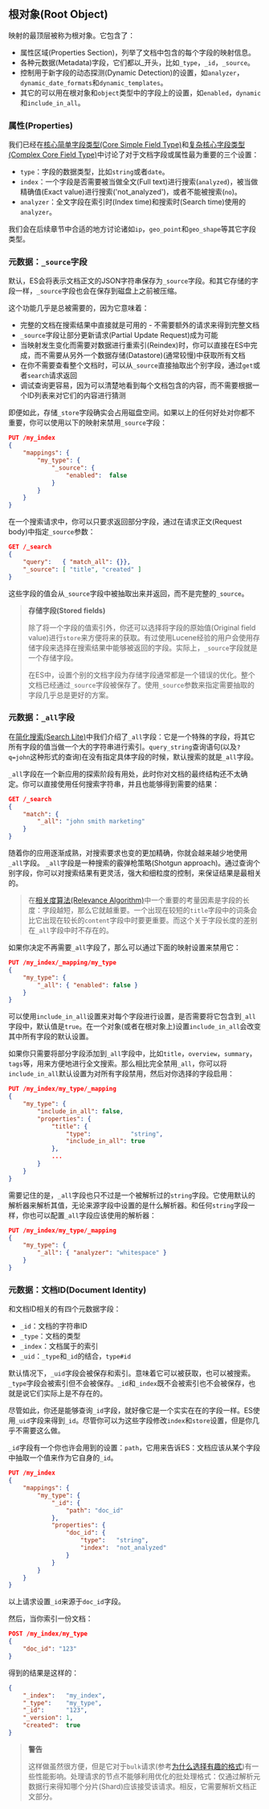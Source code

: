 ## 根对象(Root Object) ##

映射的最顶层被称为根对象。它包含了：

- 属性区域(Properties Section)，列举了文档中包含的每个字段的映射信息。
- 各种元数据(Metadata)字段，它们都以_开头，比如`_type`，`_id`，`_source`。
- 控制用于新字段的动态探测(Dynamic Detection)的设置，如`analyzer`，`dynamic_date_formats`和`dynamic_templates`。
- 其它的可以用在根对象和`object`类型中的字段上的设置，如`enabled`，`dynamic`和`include_in_all`。

### 属性(Properties) ###

我们已经在[核心简单字段类型(Core Simple Field Type)](http://www.elasticsearch.org/guide/en/elasticsearch/guide/current/mapping-intro.html#core-fields)和[复杂核心字段类型(Complex Core Field Type)](http://www.elasticsearch.org/guide/en/elasticsearch/guide/current/complex-core-fields.html)中讨论了对于文档字段或属性最为重要的三个设置：

- `type`：字段的数据类型，比如`string`或者`date`。
- `index`：一个字段是否需要被当做全文(Full text)进行搜索(`analyzed`)，被当做精确值(Exact value)进行搜索('not_analyzed')，或者不能被搜索(`no`)。
- `analyzer`：全文字段在索引时(Index time)和搜索时(Search time)使用的`analyzer`。

我们会在后续章节中合适的地方讨论诸如`ip`，`geo_point`和`geo_shape`等其它字段类型。

### 元数据：`_source`字段 ###

默认，ES会将表示文档正文的JSON字符串保存为`_source`字段。和其它存储的字段一样，`_source`字段也会在保存到磁盘上之前被压缩。

这个功能几乎是总被需要的，因为它意味着：

- 完整的文档在搜索结果中直接就是可用的 - 不需要额外的请求来得到完整文档
- `_source`字段让部分更新请求(Partial Update Request)成为可能
- 当映射发生变化而需要对数据进行重索引(Reindex)时，你可以直接在ES中完成，而不需要从另外一个数据存储(Datastore)(通常较慢)中获取所有文档
- 在你不需要查看整个文档时，可以从`_source`直接抽取出个别字段，通过`get`或者`search`请求返回
- 调试查询更容易，因为可以清楚地看到每个文档包含的内容，而不需要根据一个ID列表来对它们的内容进行猜测

即便如此，存储`_store`字段确实会占用磁盘空间。如果以上的任何好处对你都不重要，你可以使用以下的映射来禁用`_source`字段：

```json
PUT /my_index
{
    "mappings": {
        "my_type": {
            "_source": {
                "enabled":  false
            }
        }
    }
}
```

在一个搜索请求中，你可以只要求返回部分字段，通过在请求正文(Request body)中指定`_source`参数：

```json
GET /_search
{
    "query":   { "match_all": {}},
    "_source": [ "title", "created" ]
}
```

这些字段的值会从`_source`字段中被抽取出来并返回，而不是完整的`_source`。

> **存储字段(Stored fields)**
> 
> 除了将一个字段的值索引外，你还可以选择将字段的原始值(Original field value)进行`store`来方便将来的获取。有过使用Lucene经验的用户会使用存储字段来选择在搜索结果中能够被返回的字段。实际上，`_source`字段就是一个存储字段。
> 
> 在ES中，设置个别的文档字段为存储字段通常都是一个错误的优化。整个文档已经通过`_source`字段被保存了。使用`_source`参数来指定需要抽取的字段几乎总是更好的方案。

### 元数据：`_all`字段 ###

在[简化搜索(Search Lite)](http://www.elasticsearch.org/guide/en/elasticsearch/guide/current/search-lite.html)中我们介绍了`_all`字段：它是一个特殊的字段，将其它所有字段的值当做一个大的字符串进行索引。`query_string`查询语句(以及`?q=john`这种形式的查询)在没有指定具体字段的时候，默认搜索的就是`_all`字段。

`_all`字段在一个新应用的探索阶段有用处，此时你对文档的最终结构还不太确定。你可以直接使用任何搜索字符串，并且也能够得到需要的结果：

```json
GET /_search
{
    "match": {
        "_all": "john smith marketing"
    }
}
```

随着你的应用逐渐成熟，对搜索要求也变的更加精确，你就会越来越少地使用`_all`字段。
`_all`字段是一种搜索的霰弹枪策略(Shotgun approach)。通过查询个别字段，你可以对搜索结果有更灵活，强大和细粒度的控制，来保证结果是最相关的。

> 在[相关度算法(Relevance Algorithm)](http://www.elasticsearch.org/guide/en/elasticsearch/guide/current/relevance-intro.html)中一个重要的考量因素是字段的长度：字段越短，那么它就越重要。一个出现在较短的`title`字段中的词条会比它出现在较长的`content`字段中时要更重要。而这个关于字段长度的差别在`_all`字段中时不存在的。

如果你决定不再需要`_all`字段了，那么可以通过下面的映射设置来禁用它：

```json
PUT /my_index/_mapping/my_type
{
    "my_type": {
        "_all": { "enabled": false }
    }
}
```

可以使用`include_in_all`设置来对每个字段进行设置，是否需要将它包含到`_all`字段中，默认值是`true`。在一个对象(或者在根对象上)设置`include_in_all`会改变其中所有字段的默认设置。

如果你只需要将部分字段添加到`_all`字段中，比如`title`，`overview`，`summary`，`tags`等，用来方便地进行全文搜索。那么相比完全禁用`_all`，你可以将`include_in_all`默认设置为对所有字段禁用，然后对你选择的字段启用：

```json
PUT /my_index/my_type/_mapping
{
    "my_type": {
        "include_in_all": false,
        "properties": {
            "title": {
                "type":           "string",
                "include_in_all": true
            },
            ...
        }
    }
}
```

需要记住的是，`_all`字段也只不过是一个被解析过的`string`字段。它使用默认的解析器来解析其值，无论来源字段中设置的是什么解析器。和任何`string`字段一样，你也可以配置`_all`字段应该使用的解析器：

```json
PUT /my_index/my_type/_mapping
{
    "my_type": {
        "_all": { "analyzer": "whitespace" }
    }
}
```

### 元数据：文档ID(Document Identity) ###

和文档ID相关的有四个元数据字段：

- `_id`：文档的字符串ID
- `_type`：文档的类型
- `_index`：文档属于的索引
- `_uid`：`_type`和`_id`的结合，`type#id`

默认情况下，`_uid`字段会被保存和索引。意味着它可以被获取，也可以被搜索。`_type`字段会被索引但不会被保存。`_id`和`_index`既不会被索引也不会被保存，也就是说它们实际上是不存在的。

尽管如此，你还是能够查询`_id`字段，就好像它是一个实实在在的字段一样。ES使用`_uid`字段来得到`_id`。尽管你可以为这些字段修改`index`和`store`设置，但是你几乎不需要这么做。

`_id`字段有一个你也许会用到的设置：`path`，它用来告诉ES：文档应该从某个字段中抽取一个值来作为它自身的`_id`。

```json
PUT /my_index
{
    "mappings": {
        "my_type": {
            "_id": {
                "path": "doc_id" 
            },
            "properties": {
                "doc_id": {
                    "type":   "string",
                    "index":  "not_analyzed"
                }
            }
        }
    }
}
```
以上请求设置`_id`来源于`doc_id`字段。

然后，当你索引一份文档：

```json
POST /my_index/my_type
{
    "doc_id": "123"
}
```

得到的结果是这样的：

```json
{
    "_index":   "my_index",
    "_type":    "my_type",
    "_id":      "123", 
    "_version": 1,
    "created":  true
}
```

> **警告**
> 
> 这样做虽然很方便，但是它对于`bulk`请求(参考[为什么选择有趣的格式](http://www.elasticsearch.org/guide/en/elasticsearch/guide/current/distrib-multi-doc.html#bulk-format))有一些性能影响。处理请求的节点不能够利用优化的批处理格式：仅通过解析元数据行来得知哪个分片(Shard)应该接受该请求。相反，它需要解析文档正文部分。



